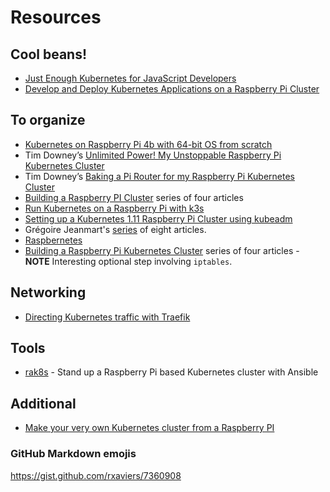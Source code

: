 # Resources

## Cool beans!

* [Just Enough Kubernetes for JavaScript Developers](https://michalzalecki.com/just-enough-kubernetes-for-javascript-developers/#frontend-service)
* [Develop and Deploy Kubernetes Applications on a Raspberry Pi Cluster](https://medium.com/better-programming/develop-and-deploy-kubernetes-applications-on-a-raspberry-pi-cluster-fbd4d97a904c)

## To organize

* [Kubernetes on Raspberry Pi 4b with 64-bit OS from scratch](https://mhausenblas.info/kube-rpi/)
* Tim Downey’s [Unlimited Power! My Unstoppable Raspberry Pi Kubernetes Cluster](https://downey.io/blog/how-to-build-raspberry-pi-kubernetes-cluster/)
* Tim Downey’s [Baking a Pi Router for my Raspberry Pi Kubernetes Cluster](https://downey.io/blog/create-raspberry-pi-3-router-dhcp-server/)
* [Building a Raspberry PI Cluster](https://linuxconfig.org/building-a-raspberry-pi-cluster-part-i-hardware-acquisition-and-assembly)
series of four articles
* [Run Kubernetes on a Raspberry Pi with k3s](https://opensource.com/article/20/3/kubernetes-raspberry-pi-k3s)
* [Setting up a Kubernetes 1.11 Raspberry Pi Cluster using kubeadm](https://kubecloud.io/setting-up-a-kubernetes-1-11-raspberry-pi-cluster-using-kubeadm-952bbda329c8)
* Grégoire Jeanmart's [series](https://kauri.io/18-build-your-very-own-selfhosting-platform-with-r/1229f21044ef4bff8df35875d6803776/a) of eight articles.
* [Raspbernetes](https://github.com/lucasteligioridis/raspbernetes)
* [Building a Raspberry Pi Kubernetes Cluster](https://www.shogan.co.uk/kubernetes/building-a-raspberry-pi-kubernetes-cluster-part-1-routing/) series of four articles - **NOTE** Interesting optional step involving `iptables`.

## Networking

* [Directing Kubernetes traffic with Traefik](https://opensource.com/article/20/3/kubernetes-traefik)

## Tools

* [rak8s](https://rak8s.io/) - Stand up a Raspberry Pi based Kubernetes cluster with Ansible


## Additional

* [Make your very own Kubernetes cluster from a Raspberry PI](https://medium.com/nycdev/k8s-on-pi-9cc14843d43)



### GitHub Markdown emojis
https://gist.github.com/rxaviers/7360908
